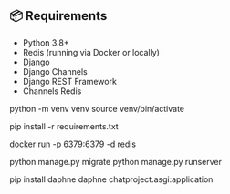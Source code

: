 ## 📦 Requirements

- Python 3.8+
- Redis (running via Docker or locally)
- Django
- Django Channels
- Django REST Framework
- Channels Redis

python -m venv venv
source venv/bin/activate

pip install -r requirements.txt

docker run -p 6379:6379 -d redis

python manage.py migrate
python manage.py runserver

pip install daphne
daphne chatproject.asgi:application
